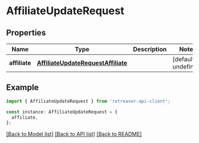 # AffiliateUpdateRequest

## Properties

| Name          | Type                                                                      | Description | Notes                  |
| ------------- | ------------------------------------------------------------------------- | ----------- | ---------------------- |
| **affiliate** | [**AffiliateUpdateRequestAffiliate**](AffiliateUpdateRequestAffiliate.md) |             | [default to undefined] |

## Example

```typescript
import { AffiliateUpdateRequest } from 'retreaver-api-client';

const instance: AffiliateUpdateRequest = {
  affiliate,
};
```

[[Back to Model list]](../README.md#documentation-for-models) [[Back to API list]](../README.md#documentation-for-api-endpoints) [[Back to README]](../README.md)

